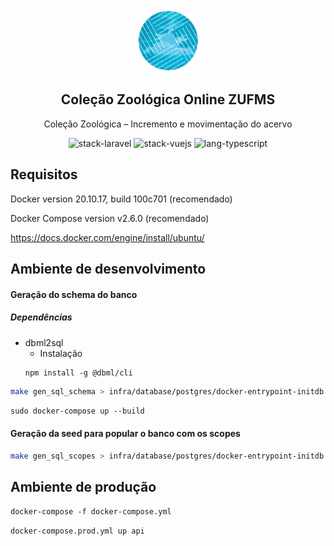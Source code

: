 <div align="center">
<img src=".github/assets/zufms-logo.png" width="100" />

## Coleção Zoológica Online ZUFMS

Coleção Zoológica – Incremento e movimentação do acervo

<img src="https://shields.io/badge/stack-Laravel-FF2D20?logo=laravel&style=flat-square" alt="stack-laravel"/>
<img src="https://shields.io/badge/stack-Vue.js-4FC08D?logo=vuedotjs&style=flat-square" alt="stack-vuejs"/>
<img src="https://shields.io/badge/lang-TypeScript-3178C6?logo=typescript&style=flat-square" alt="lang-typescript"/>

</div>

## Requisitos

Docker version 20.10.17, build 100c701 (recomendado)

Docker Compose version v2.6.0 (recomendado)

https://docs.docker.com/engine/install/ubuntu/

## Ambiente de desenvolvimento

#### Geração do schema do banco

##### Dependências

- dbml2sql
  - Instalação
  ```
  npm install -g @dbml/cli
  ```

```bash
make gen_sql_schema > infra/database/postgres/docker-entrypoint-initdb.d/2schema.sql
```

```sudo docker-compose up --build```

#### Geração da seed para popular o banco com os scopes
```bash
make gen_sql_scopes > infra/database/postgres/docker-entrypoint-initdb.d/6seed_scopes.sql
```
## Ambiente de produção

```docker-compose -f docker-compose.yml```

```docker-compose.prod.yml up api```
